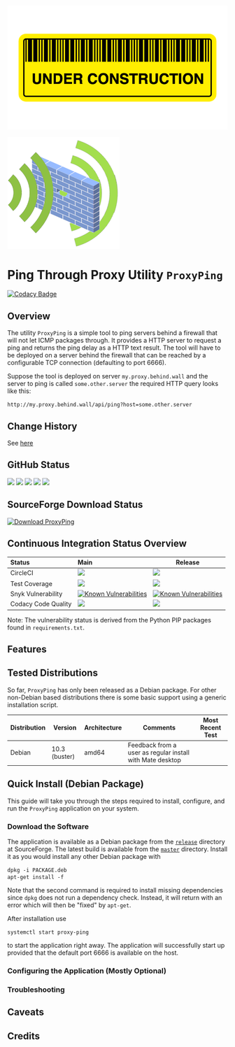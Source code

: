 ![UnderConstruction](doc/logo_under_construction_sign_wide.png)

![ProxyPingLogo](doc/proxy_ping_logo_256x256.png)

# Ping Through Proxy Utility `ProxyPing`

[![Codacy Badge](https://api.codacy.com/project/badge/Grade/2a2ebe69a3fb43df901746223725613f)](https://app.codacy.com/gh/marcus67/proxy_ping?utm_source=github.com&utm_medium=referral&utm_content=marcus67/proxy_ping&utm_campaign=Badge_Grade)

## Overview

The utility `ProxyPing` is a simple tool to ping servers behind a firewall that will not let ICMP packages 
through. It provides a HTTP server to request a ping and returns the ping delay as a HTTP text result. The
tool will have to be deployed on a server behind the firewall that can be reached by a configurable TCP
connection (defaulting to port 6666).

Suppose the tool is deployed on server `my.proxy.behind.wall` and the server to ping is called `some.other.server`
the required HTTP query looks like this:

    http://my.proxy.behind.wall/api/ping?host=some.other.server 

## Change History

See [here](CHANGES.md)

## GitHub Status

<A HREF="https://github.com/marcus67/proxy_ping">
<IMG SRC="https://img.shields.io/github/forks/marcus67/proxy_ping.svg?label=forks"></A> 
<A HREF="https://github.com/marcus67/proxy_ping/stargazers">
<IMG SRC="https://img.shields.io/github/stars/marcus67/proxy_ping.svg?label=stars"></A> 
<A HREF="https://github.com/marcus67/proxy_ping/watchers">
<IMG SRC="https://img.shields.io/github/watchers/marcus67/proxy_ping.svg?label=watchers"></A> 
<A HREF="https://github.com/marcus67/proxy_ping/issues">
<IMG SRC="https://img.shields.io/github/issues/marcus67/proxy_ping.svg"></A> 
<A HREF="https://github.com/marcus67/proxy_ping/pulls">
<IMG SRC="https://img.shields.io/github/issues-pr/marcus67/proxy_ping.svg"></A>

## SourceForge Download Status

<a href="https://sourceforge.net/projects/proxy-ping/files/latest/download">
<img alt="Download ProxyPing" src="https://img.shields.io/sourceforge/dm/proxy-ping.svg"></a>

## Continuous Integration Status Overview

| Status              | Main                                                                                                                                                                                                                                                                                                                                                                 | Release                                                                                                                                                                                                                                                                                                                                                              |
|:------------------- |:-------------------------------------------------------------------------------------------------------------------------------------------------------------------------------------------------------------------------------------------------------------------------------------------------------------------------------------------------------------------- | -------------------------------------------------------------------------------------------------------------------------------------------------------------------------------------------------------------------------------------------------------------------------------------------------------------------------------------------------------------------- |
| CircleCI            | <A HREF="https://circleci.com/gh/marcus67/proxy_ping/tree/main"><IMG SRC="https://img.shields.io/circleci/project/github/marcus67/proxy_ping/main.svg?label=main"></A>                                                                                                                                                                                         | <A HREF="https://circleci.com/gh/marcus67/proxy_ping/tree/release"><IMG SRC="https://img.shields.io/circleci/project/github/marcus67/proxy_ping/release.svg?label=release"></A>                                                                                                                                                                                            |
| Test Coverage       | <A HREF="https://codecov.io/gh/marcus67/proxy_ping/branch/main"><IMG SRC="https://img.shields.io/codecov/c/github/marcus67/proxy_ping.svg?label=main"></A>                                                                                                                                                                                                       | <A HREF="https://codecov.io/gh/marcus67/proxy_ping/branch/release"><IMG SRC="https://img.shields.io/codecov/c/github/marcus67/proxy_ping/release.svg?label=release"></A>                                                                                                                                                                                                 |
| Snyk Vulnerability  | <A href="https://snyk.io/test/github/marcus67/proxy_ping?targetFile=requirements.txt"><img src="https://snyk.io/test/github/marcus67/proxy_ping/badge.svg?targetFile=requirements.txt" alt="Known Vulnerabilities" data-canonical-src="https://snyk.io/test/github/marcus67/proxy_ping?targetFile=requirements.txt" style="max-width:100%;"></a>                     | <A href="https://snyk.io/test/github/marcus67/proxy_ping?targetFile=requirements.txt"><img src="https://snyk.io/test/github/marcus67/proxy_ping/release/badge.svg?targetFile=requirements.txt" alt="Known Vulnerabilities" data-canonical-src="https://snyk.io/test/github/marcus67/proxy_ping?targetFile=requirements.txt" style="max-width:100%;"></a>             |
| Codacy Code Quality | <A href="https://www.codacy.com/app/marcus67/proxy_ping?utm_source=github.com&amp;utm_medium=referral&amp;utm_content=marcus67/proxy_ping&amp;utm_campaign=Badge_Grade"><img src="https://api.codacy.com/project/badge/Grade/5fd7e0e7-9982-4340-9252-704e7a7d9c59"/></a>                                                                                             | <A href="https://www.codacy.com/app/marcus67/proxy_ping?utm_source=github.com&amp;utm_medium=referral&amp;utm_content=marcus67/proxy_ping&amp;utm_campaign=Badge_Grade"><img src="https://api.codacy.com/project/badge/Grade/5fd7e0e7-9982-4340-9252-704e7a7d9c59?branch=release"/></a>                                                                              |

Note: The vulnerability status is derived from the Python PIP packages found in `requirements.txt`.

## Features

## Tested Distributions

So far, `ProxyPing` has only been released as a Debian package. For other non-Debian based distributions 
there is some basic support using a generic installation script. 

| Distribution | Version       | Architecture | Comments                                                               | Most Recent Test |
| ------------ | ------------- | ------------ | ---------------------------------------------------------------------- | ---------------- |
| Debian       | 10.3 (buster) | amd64        | Feedback from a user as regular install with Mate desktop              |  |

## Quick Install (Debian Package)

This guide will take you through the steps required to install, configure, and run the `ProxyPing` application 
on your system. 

### Download the Software

The application is available as a Debian package 
from the [`release`](https://sourceforge.net/projects/proxy-ping/files/release/) directory at SourceForge. 
The latest build is available from the [`master`](https://sourceforge.net/projects/proxy-ping/files/master/) 
directory. Install it as you would install any other Debian package with

    dpkg -i PACKAGE.deb
    apt-get install -f

Note that the second command is required to install missing dependencies since `dpkg` does not run a dependency check.
Instead, it will return with an error which will then be "fixed" by `apt-get`. 

After installation use

    systemctl start proxy-ping

to start the application right away. The application will 
successfully start up provided that the default port 6666 is available on the host. 

### Configuring the Application (Mostly Optional)

### Troubleshooting

## Caveats

## Credits
